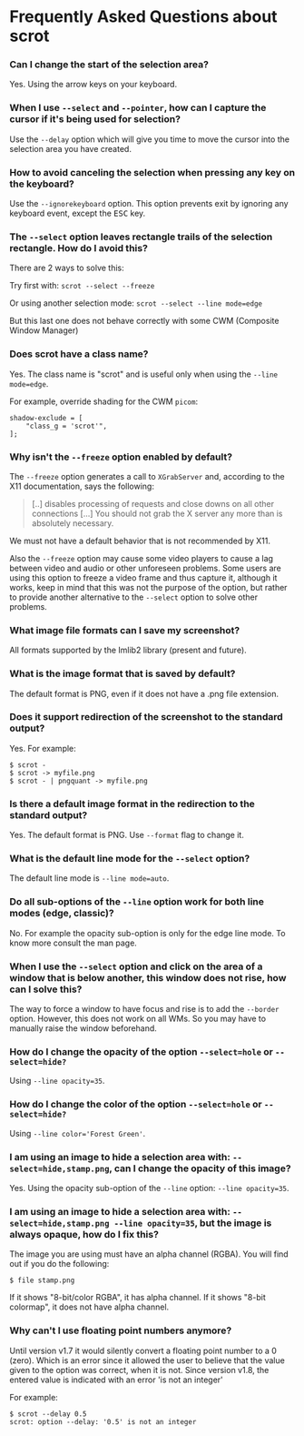 Frequently Asked Questions about scrot
======================================


### Can I change the start of the selection area?

Yes. Using the arrow keys on your keyboard.

### When I use `--select` and `--pointer`, how can I capture the cursor if it's being used for selection?

Use the `--delay` option which will give you time to move the cursor
into the selection area you have created.

### How to avoid canceling the selection when pressing any key on the keyboard?

Use the `--ignorekeyboard` option. This option prevents exit by
ignoring any keyboard event, except the <kbd>ESC</kbd> key.

### The `--select` option leaves rectangle trails of the selection rectangle. How do I avoid this?

There are 2 ways to solve this:

Try first with: `scrot --select --freeze`

Or using another selection mode: `scrot --select --line mode=edge`

But this last one does not behave correctly with some
CWM (Composite Window Manager)

### Does scrot have a class name?

Yes. The class name is "scrot" and is useful only when using the
`--line mode=edge`.

For example, override shading for the CWM `picom`:

```
shadow-exclude = [
    "class_g = 'scrot'",
];
```

### Why isn't the `--freeze` option enabled by default?

The `--freeze` option generates a call to `XGrabServer` and, according to
the X11 documentation, says the following:

> [..] disables processing of requests and close downs on all other
> connections [...] You should not grab the X server any more than is
> absolutely necessary.

We must not have a default behavior that is not recommended by X11.

Also the `--freeze` option may cause some video players to cause a lag
between video and audio or other unforeseen problems.
Some users are using this option to freeze a video frame and thus
capture it, although it works, keep in mind that this was not the
purpose of the option, but rather to provide another alternative to
the `--select` option to solve other problems.


### What image file formats can I save my screenshot?

All formats supported by the Imlib2 library (present and future).

### What is the image format that is saved by default?

The default format is PNG, even if it does not have a .png file
extension.

### Does it support redirection of the screenshot to the standard output?

Yes. For example:

```console
$ scrot -
$ scrot -> myfile.png
$ scrot - | pngquant -> myfile.png
```

### Is there a default image format in the redirection to the standard output?

Yes. The default format is PNG. Use `--format` flag to change it.

### What is the default line mode for the `--select` option?

The default line mode is `--line mode=auto`.

### Do all sub-options of the `--line` option work for both line modes (edge, classic)?

No. For example the opacity sub-option is only for the edge line mode.
To know more consult the man page.

### When I use the `--select` option and click on the area of a window that is below another, this window does not rise, how can I solve this?

The way to force a window to have focus and rise is to add the
`--border` option. However, this does not work on all WMs. So you may
have to manually raise the window beforehand.

### How do I change the opacity of the option `--select=hole` or `--select=hide?`

Using `--line opacity=35`.

### How do I change the color of the option `--select=hole` or `--select=hide?`

Using `--line color='Forest Green'`.

### I am using an image to hide a selection area with: `--select=hide,stamp.png`, can I change the opacity of this image?

Yes. Using the opacity sub-option of the `--line` option:
`--line opacity=35`.

### I am using an image to hide a selection area with: `--select=hide,stamp.png --line opacity=35`, but the image is always opaque, how do I fix this?

The image you are using must have an alpha channel (RGBA).
You will find out if you do the following:

```console
$ file stamp.png
```

If it shows "8-bit/color RGBA", it has alpha channel.
If it shows "8-bit colormap", it does not have alpha channel.

### Why can't I use floating point numbers anymore?

Until version v1.7 it would silently convert a floating point number
to a 0 (zero). Which is an error since it allowed the user to believe
that the value given to the option was correct, when it is not.
Since version v1.8, the entered value is indicated with an
error 'is not an integer'

For example:

```console
$ scrot --delay 0.5
scrot: option --delay: '0.5' is not an integer
```
